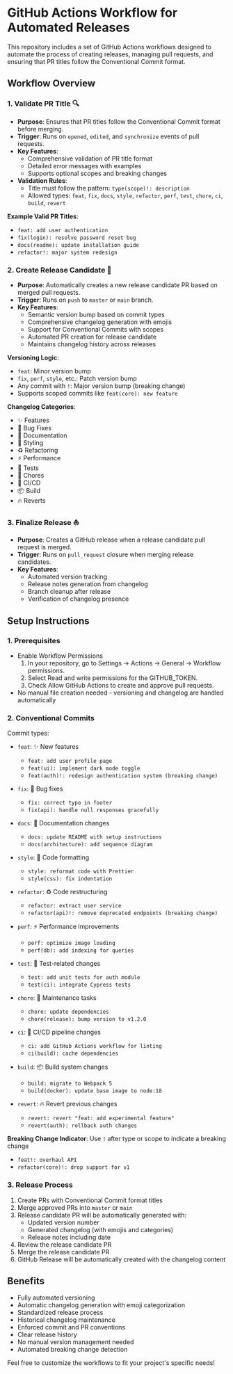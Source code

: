 # GitHub Actions Workflow for Automated Releases

This repository includes a set of GitHub Actions workflows designed to automate the process of creating releases, managing pull requests, and ensuring that PR titles follow the Conventional Commit format.

## Workflow Overview

### 1. **Validate PR Title** 🔍

- **Purpose**: Ensures that PR titles follow the Conventional Commit format before merging.
- **Trigger**: Runs on `opened`, `edited`, and `synchronize` events of pull requests.
- **Key Features**:
  - Comprehensive validation of PR title format
  - Detailed error messages with examples
  - Supports optional scopes and breaking changes
- **Validation Rules**:
  - Title must follow the pattern: `type(scope)!: description`
  - Allowed types: `feat`, `fix`, `docs`, `style`, `refactor`, `perf`, `test`, `chore`, `ci`, `build`, `revert`

**Example Valid PR Titles**:

- `feat: add user authentication`
- `fix(login): resolve password reset bug`
- `docs(readme): update installation guide`
- `refactor!: major system redesign`

### 2. **Create Release Candidate** 🚀

- **Purpose**: Automatically creates a new release candidate PR based on merged pull requests.
- **Trigger**: Runs on `push` to `master` or `main` branch.
- **Key Features**:
  - Semantic version bump based on commit types
  - Comprehensive changelog generation with emojis
  - Support for Conventional Commits with scopes
  - Automated PR creation for release candidate
  - Maintains changelog history across releases

**Versioning Logic**:

- `feat`: Minor version bump
- `fix`, `perf`, `style`, etc.: Patch version bump
- Any commit with `!`: Major version bump (breaking change)
- Supports scoped commits like `feat(core): new feature`

**Changelog Categories**:

- ✨ Features
- 🐛 Bug Fixes
- 📝 Documentation
- 💄 Styling
- ♻️ Refactoring
- ⚡ Performance
- 🤖 Tests
- 🔧 Chores
- 👷 CI/CD
- 📦 Build
- 🔥 Reverts

### 3. **Finalize Release** ⛵

- **Purpose**: Creates a GitHub release when a release candidate pull request is merged.
- **Trigger**: Runs on `pull_request` closure when merging release candidates.
- **Key Features**:
  - Automated version tracking
  - Release notes generation from changelog
  - Branch cleanup after release
  - Verification of changelog presence

## Setup Instructions

### 1. **Prerequisites**

- Enable Workflow Permissions
  1. In your repository, go to Settings → Actions → General → Workflow permissions.
  2. Select Read and write permissions for the GITHUB_TOKEN.
  3. Check Allow GitHub Actions to create and approve pull requests.
- No manual file creation needed - versioning and changelog are handled automatically

### 2. **Conventional Commits**

Commit types:

- `feat`: ✨ New features

  - `feat: add user profile page`
  - `feat(ui): implement dark mode toggle`
  - `feat(auth)!: redesign authentication system (breaking change)`

- `fix`: 🐛 Bug fixes

  - `fix: correct typo in footer`
  - `fix(api): handle null responses gracefully`

- `docs`: 📝 Documentation changes

  - `docs: update README with setup instructions`
  - `docs(architecture): add sequence diagram`

- `style`: 💄 Code formatting

  - `style: reformat code with Prettier`
  - `style(css): fix indentation`

- `refactor`: ♻️ Code restructuring

  - `refactor: extract user service`
  - `refactor(api)!: remove deprecated endpoints (breaking change)`

- `perf`: ⚡ Performance improvements

  - `perf: optimize image loading`
  - `perf(db): add indexing for queries`

- `test`: 🤖 Test-related changes

  - `test: add unit tests for auth module`
  - `test(ci): integrate Cypress tests`

- `chore`: 🔧 Maintenance tasks

  - `chore: update dependencies`
  - `chore(release): bump version to v1.2.0`

- `ci`: 👷 CI/CD pipeline changes

  - `ci: add GitHub Actions workflow for linting`
  - `ci(build): cache dependencies`

- `build`: 📦 Build system changes

  - `build: migrate to Webpack 5`
  - `build(docker): update base image to node:18`

- `revert`: 🔥 Revert previous changes
  - `revert: revert "feat: add experimental feature"`
  - `revert(auth): rollback auth changes`

**Breaking Change Indicator**: Use `!` after type or scope to indicate a breaking change

- `feat!: overhaul API`
- `refactor(core)!: drop support for v1`

### 3. **Release Process**

1. Create PRs with Conventional Commit format titles
2. Merge approved PRs into `master` or `main`
3. Release candidate PR will be automatically generated with:
   - Updated version number
   - Generated changelog (with emojis and categories)
   - Release notes including date
4. Review the release candidate PR
5. Merge the release candidate PR
6. GitHub Release will be automatically created with the changelog content

## Benefits

- Fully automated versioning
- Automatic changelog generation with emoji categorization
- Standardized release process
- Historical changelog maintenance
- Enforced commit and PR conventions
- Clear release history
- No manual version management needed
- Automated breaking change detection

Feel free to customize the workflows to fit your project's specific needs!

